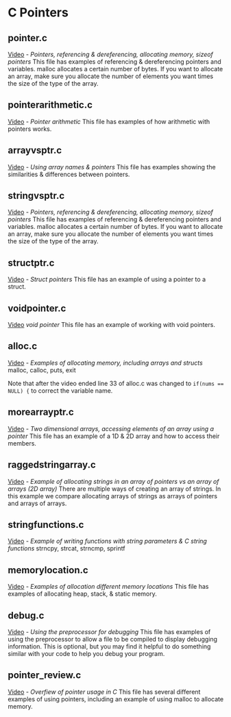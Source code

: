 # C Pointers

## pointer.c

[Video](https://youtu.be/woUn-BuAvEg) - *Pointers, referencing & dereferencing, allocating memory, sizeof pointers*
This file has examples of referencing & dereferencing pointers and variables.  malloc allocates a certain number of bytes.  If you want to allocate an array, make sure you allocate the number of elements you want times the size of the type of the array.

## pointerarithmetic.c

[Video](https://youtu.be/DpMnOg1Roj4) - *Pointer arithmetic*
This file has examples of how arithmetic with pointers works.

## arrayvsptr.c

[Video](https://youtu.be/qa3xXcoI7z0) - *Using array names & pointers*
This file has examples showing the similarities & differences between pointers.

## stringvsptr.c

[Video](https://youtu.be/oysI9kgp0Cg) - *Pointers, referencing & dereferencing, allocating memory, sizeof pointers*
This file has examples of referencing & dereferencing pointers and variables.  malloc allocates a certain number of bytes.  If you want to allocate an array, make sure you allocate the number of elements you want times the size of the type of the array.

## structptr.c

[Video](https://youtu.be/60qUR7uJa_I) - *Struct pointers*
This file has an example of using a pointer to a struct.

## voidpointer.c

[Video](https://youtu.be/QEQot5CqdYs) *void pointer*
This file has an example of working with void pointers.

## alloc.c

[Video](https://youtu.be/4pjzT5sfCHU) - *Examples of allocating memory, including arrays and structs*
malloc, calloc, puts, exit

Note that after the video ended line 33 of alloc.c was changed to ```if(nums == NULL) {``` to correct the variable name.

## morearrayptr.c

[Video](https://youtu.be/UsR9A3o7DFM) - *Two dimensional arrays, accessing elements of an array using a pointer*
This file has an example of a 1D & 2D array and how to access their members.

## raggedstringarray.c

[Video](https://youtu.be/LDM-3__LixI) - *Example of allocating strings in an array of pointers vs an array of arrays (2D array)*
There are multiple ways of creating an array of strings.  In this example we compare allocating arrays of strings as arrays of pointers and arrays of arrays.

## stringfunctions.c

[Video](https://youtu.be/5gqW7nP47fMco) - *Example of writing functions with string parameters & C string functions*
strncpy, strcat, strncmp, sprintf

## memorylocation.c

[Video](https://youtu.be/d9y3u1j5b1A) - *Examples of allocation different memory locations*
This file has examples of allocating heap, stack, & static memory.

## debug.c

[Video](https://youtu.be/lsEcaRfpRuE) - *Using the preprocessor for debugging*
This file has examples of using the preprocessor to allow a file to be compiled to display debugging information.  This is optional, but you may find it helpful to do something similar with your code to help you debug your program.  

## pointer_review.c

[Video](https://youtu.be/xQAoSUNrGq4) - *Overfiew of pointer usage in C*
This file has several different examples of using pointers, including an example of using malloc to allocate memory.
